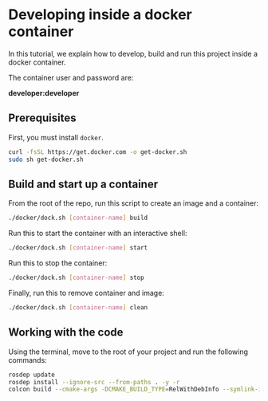 # Developing inside a docker container

In this tutorial, we explain how to develop, build and run this project inside a docker container.

The container user and password are:

**developer:developer**

## Prerequisites

First, you must install `docker`.

```bash
curl -fsSL https://get.docker.com -o get-docker.sh
sudo sh get-docker.sh
```

## Build and start up a container

From the root of the repo, run this script to create an image and a container:

```bash
./docker/dock.sh [container-name] build
```

Run this to start the container with an interactive shell:

```bash
./docker/dock.sh [container-name] start
```

Run this to stop the container:

```bash
./docker/dock.sh [container-name] stop
```

Finally, run this to remove container and image:

```bash
./docker/dock.sh [container-name] clean
```

## Working with the code

Using the terminal, move to the root of your project and run the following commands:

```bash
rosdep update
rosdep install --ignore-src --from-paths . -y -r
colcon build --cmake-args -DCMAKE_BUILD_TYPE=RelWithDebInfo --symlink-install --event-handlers log-
```
